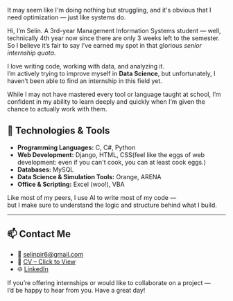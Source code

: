 
It may seem like I'm doing nothing but struggling, and it's obvious that I need optimization — just like systems do.

Hi, I’m Selin. A 3rd-year Management Information Systems student — well, technically 4th year now since there are only 3 weeks left to the semester.  
So I believe it’s fair to say I’ve earned my spot in that glorious *senior internship quota*.

I love writing code, working with data, and analyzing it.  
I’m actively trying to improve myself in **Data Science**, but unfortunately, I haven’t been able to find an internship in this field yet.

While I may not have mastered every tool or language taught at school, I’m confident in my ability to learn deeply and quickly when I’m given the chance to actually work with them.

## 🧰 Technologies & Tools
- **Programming Languages:** C, C#, Python  
- **Web Development:** Django, HTML, CSS(feel like the eggs of web development: even if you can't cook, you can at least cook eggs.)
- **Databases:** MySQL  
- **Data Science & Simulation Tools:** Orange, ARENA  
- **Office & Scripting:** Excel (woo!), VBA

Like most of my peers, I use AI to write most of my code —  
but I make sure to understand the logic and structure behind what I build.

---

## 📫 Contact Me
- 📧 selinpir6@gmail.com  
- 📄 [CV – Click to View](https://drive.google.com/file/d/1VnPLUarkD2y-Uu2ypMe6tKbz-NO4rtVy/view?usp=sharing)
- 🌐 [LinkedIn](https://www.linkedin.com/in/selin-pir/) 

If you’re offering internships or would like to collaborate on a project —  
I’d be happy to hear from you. Have a great day!

